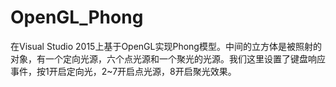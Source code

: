 # OpenGL_Phong
 在Visual Studio 2015上基于OpenGL实现Phong模型。中间的立方体是被照射的对象，有一个定向光源，六个点光源和一个聚光的光源。我们这里设置了键盘响应事件，按1开启定向光，2~7开启点光源，8开启聚光效果。
